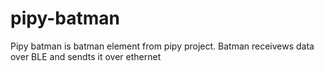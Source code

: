 # pipy-batman
Pipy batman is batman element from pipy project. Batman receivews data over BLE and sendts it over ethernet
